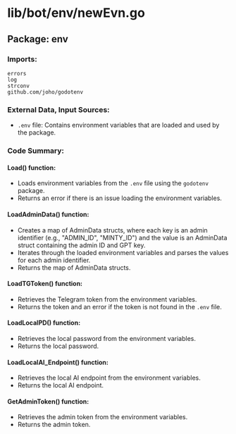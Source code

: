 # lib/bot/env/newEvn.go  
## Package: env  
  
### Imports:  
  
```  
errors  
log  
strconv  
github.com/joho/godotenv  
```  
  
### External Data, Input Sources:  
  
- `.env` file: Contains environment variables that are loaded and used by the package.  
  
### Code Summary:  
  
#### Load() function:  
  
- Loads environment variables from the `.env` file using the `godotenv` package.  
- Returns an error if there is an issue loading the environment variables.  
  
#### LoadAdminData() function:  
  
- Creates a map of AdminData structs, where each key is an admin identifier (e.g., "ADMIN_ID", "MINTY_ID") and the value is an AdminData struct containing the admin ID and GPT key.  
- Iterates through the loaded environment variables and parses the values for each admin identifier.  
- Returns the map of AdminData structs.  
  
#### LoadTGToken() function:  
  
- Retrieves the Telegram token from the environment variables.  
- Returns the token and an error if the token is not found in the `.env` file.  
  
#### LoadLocalPD() function:  
  
- Retrieves the local password from the environment variables.  
- Returns the local password.  
  
#### LoadLocalAI_Endpoint() function:  
  
- Retrieves the local AI endpoint from the environment variables.  
- Returns the local AI endpoint.  
  
#### GetAdminToken() function:  
  
- Retrieves the admin token from the environment variables.  
- Returns the admin token.  
  
